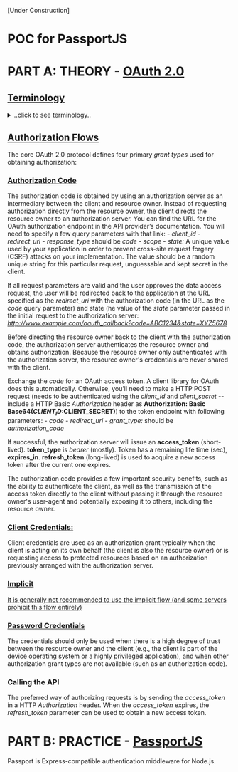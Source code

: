 [Under Construction]

# POC for PassportJS

# PART A: THEORY - [OAuth 2.0](https://oauth.net/2/ "OAuth 2.0")

##  [Terminology](https://www.amazon.co.uk/Getting-Started-OAuth-Ryan-Boyd/dp/1449311601 "Book: Getting Started with OAuth 2.0, by Ryan Boyd")

<details>
<summary>..click to see terminology..</summary>

**Authentication:** Authentication is the process of verifying the identity of a user—knowing that the user is who they claim to be.

**Federated Authentication:** Although many applications have their own system of accounts (including usernames
and passwords), some applications rely on other services to verify the identity of users.
This is called federated authentication.

In a corporate IT environment, applications may trust an Active Directory server, a
LDAP server, or a SAML provider to authenticate users.

On the Web, applications often trust OpenID providers (such as Google) to
handle the authentication of users.

**OpenID Connect** is the next-generation version of OpenID based on OAuth 2.0.

**Authorization:** Authorization is the process of verifying that a user has the right to perform some action. This typically first requires valid identification of the user (authentication) in order to check whether the actual user is authorized.

A web application first verifies your identity by logging you in, and then it ensures that you access only the data and services you’re allowed to, typically by checking an access control list for each operation.

**Delegated Authorization:** Delegated authorization is granting access to another person or application to perform actions on your behalf.

A user grants access to an application to perform actions on the user’s behalf and the application can only perform the authorized actions.

**Roles:** Actors in the OAuth protocol flows:

- ***Resource server***  hosts user-owned resources that are protected by OAuth. 
- ***Resource owner*** has the ability to grant access to their(user's) own data hosted on the resource server.
- ***Client*** is an application making API requests to perform actions on protected resources on behalf of the resource owner and with its authorization.
- ***Authorization server*** gets consent from the resource owner and issues access tokens to clients for accessing protected resources hosted by a resource server.

**Application Registration:** OAuth requires that applications register with the authorization server so that API requests are able to be properly identified. 

Registration enables the application developer to obtain client credentials, which are
used to authenticate requests made to the authorization server. 
- ***client_id:*** specified as *client_id*  when interacting with the resource server
- ***client_secret:*** specified as *client_secret* when exchanging an authorization code
- ***redirect_uri:*** the location the user should be returned to after they approve access for your app (meaningful for authorization code flow).
- ***scope:*** The data your application is requesting access to. 

**[Bearer Tokens:](https://stackoverflow.com/a/45163991/9918578 "Bearer Token")** A security token with the property that any party in possession of the token (a "bearer") can use the token in any way that any other party in possession of it can. Using a bearer token does not require a bearer to prove possession of cryptographic key material (proof-of-possession).

The bearer token or refresh token is created for you by the authentication server. When a user authenticates your application (client), the authentication server then goes and generates for you a bearer token (refresh token) which you can then use to get an access token.

The bearer token is normally some kind of cryptic value created by the authentication server, it isn't random, it is created based upon the user giving you access and the client your application getting access.

**[JWT:](https://jwt.io/introduction/ "JSON Web Tokens")** JSON Web Token (JWT) is an open standard that defines a compact and self-contained way for securely transmitting information between parties as a JSON object.

[Online tools](https://www.jsonwebtoken.io/ "Encode or Decode JWTs") are available to encode/decode JSON web tokens.

The end goal of using OAuth is the same: you’re trying to obtain an OAuth access token that your application can use to perform API requests on behalf of a user or the application itself. Send the access token in a *HTTP **Authorization** header*
</details>

## [Authorization Flows](https://www.amazon.co.uk/Getting-Started-OAuth-Ryan-Boyd/dp/1449311601 "Book: Getting Started with OAuth 2.0, by Ryan Boyd")

The core OAuth 2.0 protocol defines four primary *grant types* used for obtaining authorization:
### [Authorization Code](https://tools.ietf.org/html/rfc6749#section-1.3.1 "Authorization Code")
The authorization code is obtained by using an authorization server as an intermediary between the client and resource owner.  Instead of requesting authorization directly from the resource owner, the client directs the resource owner to an authorization server. You can find the URL for the OAuth authorization endpoint in the API provider’s documentation. You will need to specify a few query parameters with that link:
    - *client_id*
    - *redirect_url*
    - *response_type* should be *code*
    - *scope*
    - *state:* A unique value used by your application in order to prevent cross-site request forgery (CSRF) attacks on your implementation. The value should be a random unique string for this particular request, unguessable and kept secret in the client.

If all request parameters are valid and the user approves the data access request, the user will be redirected back to the application at the URL specified as the *redirect_uri* with the authorization code (in the URL as the *code* query parameter) and state (he value of the *state* parameter passed in the initial request to the authorization server: *http://www.example.com/oauth_callback?code=ABC1234&state=XYZ5678*

Before directing the resource owner back to the client with the authorization code, the authorization server authenticates the resource owner and obtains authorization.  Because the resource owner only authenticates with the authorization server, the resource owner's credentials are never shared with the client.

Exchange the *code* for an OAuth access token. A client library for OAuth does this automatically. Otherwise, you’ll need to make a HTTP POST request (needs to be authenticated using the *client_id* and *client_secret* --  include a HTTP Basic *Authorization* header as **Authorization: Basic Base64($CLIENT_ID:$CLIENT_SECRET)**) to the token endpoint with following parameters:
        - *code*
        - *redirect_uri* 
        - *grant_type:* should be *authorization_code*

If successful, the authorization server will issue an **access_token** (short-lived). **token_type** is *bearer* (mostly). Token has a remaining life time (sec), **expires_in**. **refresh_token** (long-lived) is used to acquire a new access token after the current one expires.

The authorization code provides a few important security benefits, such as the ability to authenticate the client, as well as the transmission of the access token directly to the client without passing it through the resource owner's user-agent and potentially exposing it to others, including the resource owner.

### [Client Credentials:](https://tools.ietf.org/html/rfc6749#section-1.3.4 "Client Credentials")

Client credentials are used as an authorization grant typically when the client is acting on its own behalf (the client is also the resource owner) or is requesting access to protected resources based on an authorization previously arranged with the authorization server.

### [Implicit](https://tools.ietf.org/html/rfc6749#section-1.3.2 "Implicit")

[It is generally not recommended to use the implicit flow (and some servers prohibit this flow entirely)](https://oauth.net/2/grant-types/implicit/ "OAuth 2.0 Implicit Grant")

### [Password Credentials](https://tools.ietf.org/html/rfc6749#section-1.3.3 "Resource Owner Password Credentials")

The credentials should only be used when there is a high degree of trust between the resource owner and the client (e.g., the client is part of the device operating system or a highly privileged application), and when other authorization grant types are not available (such as an authorization code).

### Calling the API

The preferred way of authorizing requests is by sending the *access_token* in a HTTP *Authorization* header. When the *access_token* expires, the
*refresh_token* parameter can be used to obtain a new access token.

# PART B: PRACTICE - [PassportJS](http://www.passportjs.org/ "PassportJS")
Passport is Express-compatible authentication middleware for Node.js. 

